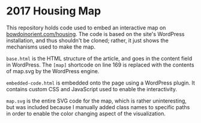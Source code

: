# 2017 Housing Map

This repository holds code used to embed an interactive map on [bowdoinorient.com/housing](bowdoinorient.com/housing). The code is based on the site's WordPress installation, and thus shouldn't be cloned; rather, it just shows the mechanisms used to make the map.

`base.html` is the HTML structure of the article, and goes in the content field in WordPress. The `[map]` shortcode on line 169 is replaced with the contents of map.svg by the WordPress engine.

`embedded-code.html` is embedded onto the page using a WordPress plugin. It contains custom CSS and JavaScript used to enable the interactivity.

`map.svg` is the entire SVG code for the map, which is rather uninteresting, but was included because I manually added class names to specific paths in order to enable the color changing aspect of the visualization.